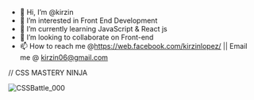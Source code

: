 - 👋 Hi, I’m @kirzin 
- 👀 I’m interested in Front End Development
- 🌱 I’m currently learning JavaScript & React js
- 💞️ I’m looking to collaborate on Front-end
- 📫 How to reach me @https://web.facebook.com/kirzinlopez/ || Email me @ kirzin06@gmail.com

// CSS MASTERY NINJA 

<!---
kirzin/kirzin is a ✨ special ✨ repository because its `README.md` (this file) appears on your GitHub profile.
You can click the Preview link to take a look at your changes.
--->
![CSSBattle_000](https://user-images.githubusercontent.com/43162724/174418035-bfd8eeb2-2c07-4a43-8d30-55579be42d8f.png)
